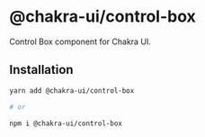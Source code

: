 # @chakra-ui/control-box

Control Box component for Chakra UI.

## Installation

```sh
yarn add @chakra-ui/control-box

# or

npm i @chakra-ui/control-box
```
